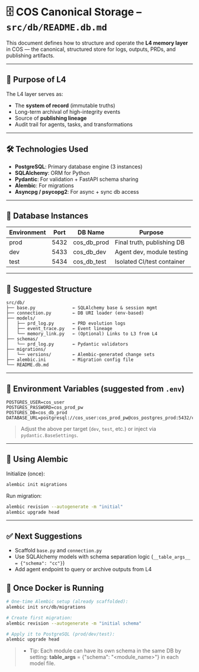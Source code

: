# 🗄️ COS Canonical Storage – `src/db/README.db.md`

This document defines how to structure and operate the **L4 memory layer** in COS — the canonical, structured store for logs, outputs, PRDs, and publishing artifacts.

---

## 🧠 Purpose of L4

The L4 layer serves as:
- The **system of record** (immutable truths)
- Long-term archival of high-integrity events
- Source of **publishing lineage**
- Audit trail for agents, tasks, and transformations

---

## 🛠️ Technologies Used

- **PostgreSQL**: Primary database engine (3 instances)
- **SQLAlchemy**: ORM for Python
- **Pydantic**: For validation + FastAPI schema sharing
- **Alembic**: For migrations
- **Asyncpg / psycopg2**: For async + sync db access

---

## 🧱 Database Instances

| Environment | Port | DB Name       | Purpose                     |
|-------------|------|---------------|-----------------------------|
| prod        | 5432 | cos_db_prod   | Final truth, publishing DB  |
| dev         | 5433 | cos_db_dev    | Agent dev, module testing   |
| test        | 5434 | cos_db_test   | Isolated CI/test container  |

---

## 📁 Suggested Structure

```
src/db/
├── base.py              ← SQLAlchemy base & session mgmt
├── connection.py        ← DB URI loader (env-based)
├── models/
│   ├── prd_log.py       ← PRD evolution logs
│   ├── event_trace.py   ← Event lineage
│   └── memory_link.py   ← (Optional) Links to L3 from L4
├── schemas/
│   └── prd_log.py       ← Pydantic validators
├── migrations/
│   └── versions/        ← Alembic-generated change sets
├── alembic.ini          ← Migration config file
└── README.db.md
```

---

## 🔐 Environment Variables (suggested from `.env`)

```env
POSTGRES_USER=cos_user
POSTGRES_PASSWORD=cos_prod_pw
POSTGRES_DB=cos_db_prod
DATABASE_URL=postgresql://cos_user:cos_prod_pw@cos_postgres_prod:5432/cos_db_prod
```

> Adjust the above per target (`dev`, `test`, etc.) or inject via `pydantic.BaseSettings`.

---

## 🔄 Using Alembic

Initialize (once):
```bash
alembic init migrations
```

Run migration:
```bash
alembic revision --autogenerate -m "initial"
alembic upgrade head
```

---

## ✅ Next Suggestions

- Scaffold `base.py` and `connection.py`
- Use SQLAlchemy models with schema separation logic (`__table_args__ = {"schema": "cc"}`)
- Add agent endpoint to query or archive outputs from L4

## 🧪 Once Docker is Running

```bash
# One-time Alembic setup (already scaffolded):
alembic init src/db/migrations

# Create first migration:
alembic revision --autogenerate -m "initial schema"

# Apply it to PostgreSQL (prod/dev/test):
alembic upgrade head
```
> - Tip: Each module can have its own schema in the same DB by setting:
__table_args__ = {"schema": "<module_name>"} in each model file.
